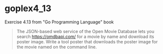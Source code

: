 # goplex4_13

Exercise 4.13 from "Go Programming Language" book

> The JSON-based web service of the Open Movie Database lets you search https://omdbapi.com/ for a movie by name and download its poster image. Write a tool poster that downloads the poster image for the movie named on the command line.